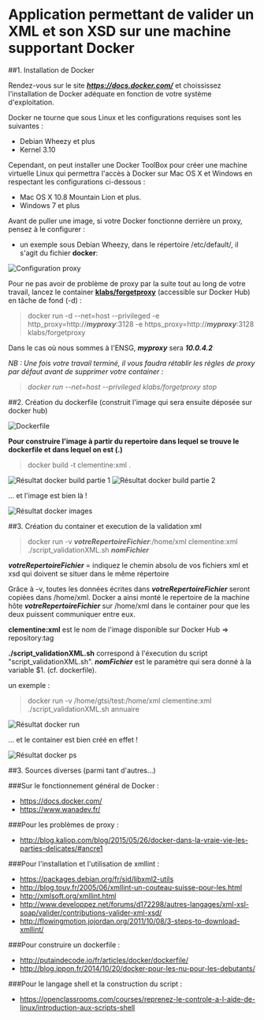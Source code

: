 # Application permettant de valider un XML et son XSD sur une machine supportant Docker

##1. Installation de Docker

Rendez-vous sur le site ***<https://docs.docker.com/>*** et choississez l'installation de Docker adéquate en fonction de votre système d'exploitation.

Docker ne tourne que sous Linux et les configurations requises sont les suivantes :

* Debian Wheezy et plus
* Kernel 3.10

Cependant, on peut installer une Docker ToolBox pour créer une machine virtuelle Linux qui permettra l'accès à Docker sur Mac OS X et Windows en respectant les configurations ci-dessous :

* Mac OS X 10.8 Mountain Lion et plus.
* Windows 7 et plus

Avant de puller une image, si votre Docker fonctionne derrière un proxy, pensez à le configurer :

* un exemple sous Debian Wheezy, dans le répertoire /etc/default/, il s'agit du fichier **docker**:

![Configuration proxy](proxy.png)

Pour ne pas avoir de problème de proxy par la suite tout au long de votre travail, lancez le container **[klabs/forgetproxy](https://hub.docker.com/r/klabs/forgetproxy/)** (accessible sur Docker Hub) en tâche de fond (-d) :

>docker run -d --net=host --privileged -e http_proxy=http://***myproxy***:3128 -e https_proxy=http://***myproxy***:3128 klabs/forgetproxy

Dans le cas où nous sommes à l'ENSG, ***myproxy*** sera ***10.0.4.2***

*NB : Une fois votre travail terminé, il vous faudra rétablir les règles de proxy par défaut avant de supprimer votre container :*

>*docker run --net=host --privileged klabs/forgetproxy stop*

##2. Création du dockerfile (construit l'image qui sera ensuite déposée sur docker hub)

![Dockerfile](dockerfile.png)

**Pour construire l'image à partir du repertoire dans lequel se trouve le dockerfile et dans lequel on est (.)**

>docker build -t clementine:xml .

![Résultat docker build partie 1](docker_build1.png)
![Résultat docker build partie 2](docker_build2.png)

... et l'image est bien là !

![Résultat docker images](docker_images.png)

##3. Création du container et execution de la validation xml

>docker run -v ***votreRepertoireFichier***:/home/xml clementine:xml ./script_validationXML.sh ***nomFichier***

***votreRepertoireFichier*** = indiquez le chemin absolu de vos fichiers xml et xsd qui doivent se situer dans le même répertoire

Grâce à -v, toutes les données écrites dans ***votreRepertoireFichier*** seront copiées dans /home/xml. Docker a ainsi monté le repertoire
de la machine hôte ***votreRepertoireFichier*** sur /home/xml dans le container pour que les deux puissent communiquer entre eux.

**clementine:xml** est le nom de l'image disponible sur Docker Hub => repository:tag

**./script_validationXML.sh** correspond à l'éxecution du script "script_validationXML.sh".
***nomFichier*** est le paramètre qui sera donné à la variable $1. (cf. dockerfile).

un exemple :

>docker run -v /home/gtsi/test:/home/xml clementine:xml ./script_validationXML.sh annuaire

![Résultat docker run](docker_run.png)

... et le container est bien créé en effet !

![Résultat docker ps](docker_ps.png)

##3. Sources diverses (parmi tant d'autres...)

###Sur le fonctionnement général de Docker :
  - <https://docs.docker.com/>
  - <https://www.wanadev.fr/>

###Pour les problèmes de proxy : 
  - <http://blog.kaliop.com/blog/2015/05/26/docker-dans-la-vraie-vie-les-parties-delicates/#ancre1>

###Pour l'installation et l'utilisation de xmllint :
  - <https://packages.debian.org/fr/sid/libxml2-utils>
  - <http://blog.touv.fr/2005/06/xmllint-un-couteau-suisse-pour-les.html>
  - <http://xmlsoft.org/xmllint.html>
  - <http://www.developpez.net/forums/d172298/autres-langages/xml-xsl-soap/valider/contributions-valider-xml-xsd/>
  - <http://flowingmotion.jojordan.org/2011/10/08/3-steps-to-download-xmllint/>

###Pour construire un dockerfile :
  - <http://putaindecode.io/fr/articles/docker/dockerfile/>
  - <http://blog.ippon.fr/2014/10/20/docker-pour-les-nu-pour-les-debutants/>

###Pour le langage shell et la construction du script : 
  - <https://openclassrooms.com/courses/reprenez-le-controle-a-l-aide-de-linux/introduction-aux-scripts-shell>






